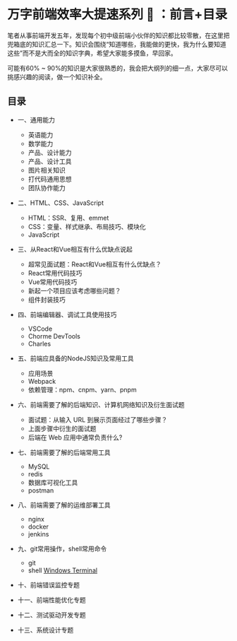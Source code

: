 # 万字前端效率大提速系列 🚀 ：前言+目录

笔者从事前端开发五年，发现每个初中级前端小伙伴的知识都比较零散，在这里把兜箱底的知识汇总一下。知识会围绕“知道哪些，我能做的更快，我为什么要知道这些”而不是大而全的知识字典，希望大家能多摸鱼，早回家。

可能有60% ~ 90%的知识是大家很熟悉的，我会把大纲列的细一点，大家尽可以挑感兴趣的阅读，做一个知识补全。

## 目录

- 一、通用能力
  - 英语能力
  - 数学能力
  - 产品、设计能力
  - 产品、设计工具
  - 图片相关知识
  - 打代码通用思想
  - 团队协作能力

- 二、HTML、CSS、JavaScript
  - HTML：SSR、复用、emmet
  - CSS：变量、样式继承、布局技巧、模块化
  - JavaScript

- 三、从React和Vue相互有什么优缺点说起
  - 超常见面试题：React和Vue相互有什么优缺点？
  - React常用代码技巧
  - Vue常用代码技巧
  - 新起一个项目应该考虑哪些问题？
  - 组件封装技巧

- 四、前端编辑器、调试工具使用技巧
  - VSCode
  - Chorme DevTools
  - Charles

- 五、前端应具备的NodeJS知识及常用工具
  - 应用场景
  - Webpack
  - 依赖管理：npm、cnpm、yarn、pnpm

- 六、前端需要了解的后端知识、计算机网络知识及衍生面试题
  - 面试题：从输入 URL 到展示页面经过了哪些步骤？
  - 上面步骤中衍生的面试题
  - 后端在 Web 应用中通常负责什么?

- 七、前端需要了解的后端常用工具
  - MySQL
  - redis
  - 数据库可视化工具
  - postman

- 八、前端需要了解的运维部署工具
  - nginx
  - docker
  - jenkins

- 九、git常用操作，shell常用命令
  - git
  - shell [Windows Terminal](https://github.com/microsoft/terminal)

- 十、前端错误监控专题

- 十一、前端性能优化专题

- 十二、测试驱动开发专题

- 十三、系统设计专题
